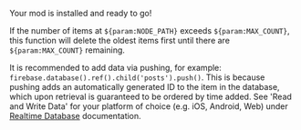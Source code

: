 Your mod is installed and ready to go!

If the number of items at `${param:NODE_PATH}` exceeds `${param:MAX_COUNT}`, this function will delete the oldest items first until there are `${param:MAX_COUNT}` remaining.

It is recommended to add data via pushing, for example: `firebase.database().ref().child('posts').push()`. This is because pushing adds an automatically generated ID to the item in the database, which upon retrieval is guaranteed to be ordered by time added. See 'Read and Write Data' for your platform of choice (e.g. iOS, Android, Web) under [Realtime Database](https://firebase.google.com/docs/database/) documentation.
